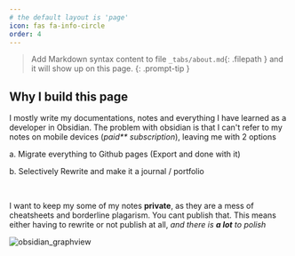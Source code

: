 ```yaml
---
# the default layout is 'page'
icon: fas fa-info-circle
order: 4
---
```


> Add Markdown syntax content to file `_tabs/about.md`{: .filepath } and it will show up on this page.
{: .prompt-tip }


## Why I build this page
I mostly write my documentations, notes and everything I have learned as a developer in Obsidian.
The problem with obsidian is that I can't refer to my notes on mobile devices (_paid** subscription_), leaving me with
2 options

a. Migrate everything to Github pages (Export and done with it)

b. Selectively Rewrite and make it a journal / portfolio

<br>

I want to keep my some of my notes **private**, as they are a mess of cheatsheets and borderline plagarism. You cant publish that. This means either having to rewrite or not publish at all, *and there is **a lot** to polish*

![obsidian_graphview](https://forum.obsidian.md/uploads/default/original/3X/3/3/338d6f9cb03a40154eb4ada379ab725de934e678.png)






